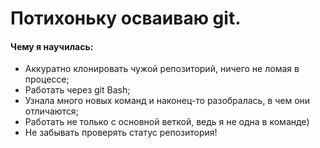 # Потихоньку осваиваю git. 
#### Чему я научилась:

- Аккуратно клонировать чужой репозиторий, ничего не ломая в процессе;
- Работать через git Bash;
- Узнала много новых команд и наконец-то разобралась, в чем они отличаются;
- Работать не только с основной веткой, ведь я не одна в команде)
- Не забывать проверять статус репозитория!
